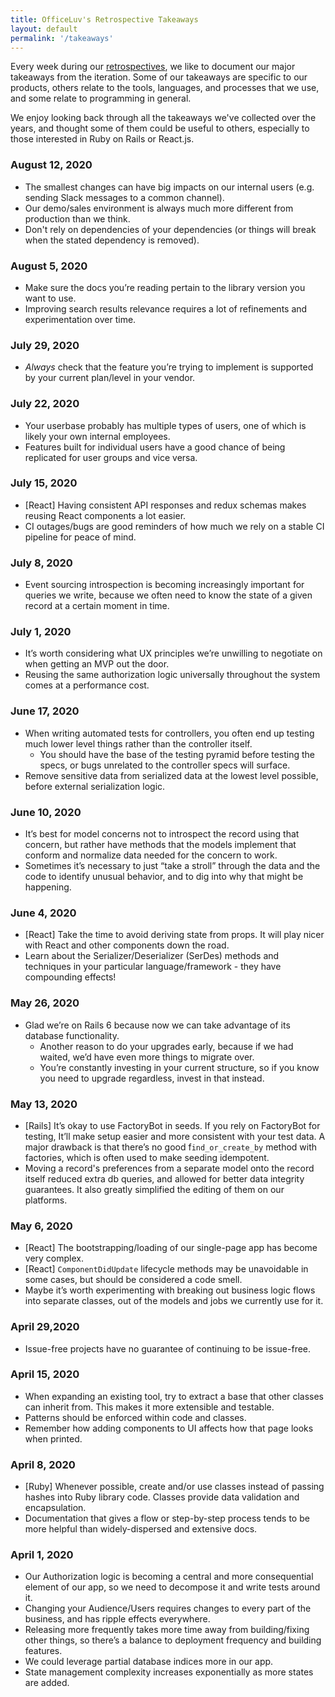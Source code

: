 ```yaml
---
title: OfficeLuv's Retrospective Takeaways
layout: default
permalink: '/takeaways'
---
```


Every week during our [retrospectives](/retrospectives), we like to document our major takeaways from the iteration. Some of our takeaways are specific to our products, others relate to the tools, languages, and processes that we use, and some relate to programming in general.

We enjoy looking back through all the takeaways we've collected over the years, and thought some of them could be useful to others, especially to those interested in Ruby on Rails or React.js.

### August 12, 2020
- The smallest changes can have big impacts on our internal users (e.g. sending Slack messages to a common channel).
- Our demo/sales environment is always much more different from production than we think.
- Don't rely on dependencies of your dependencies (or things will break when the stated dependency is removed).

### August 5, 2020
- Make sure the docs you’re reading pertain to the library version you want to use.
- Improving search results relevance requires a lot of refinements and experimentation over time.

### July 29, 2020
- _Always_ check that the feature you’re trying to implement is supported by your current plan/level in your vendor.

### July 22, 2020
- Your userbase probably has multiple types of users, one of which is likely your own internal employees.
- Features built for individual users have a good chance of being replicated for user groups and vice versa.

### July 15, 2020
- [React] Having consistent API responses and redux schemas makes reusing React components a lot easier.
- CI outages/bugs are good reminders of how much we rely on a stable CI pipeline for peace of mind.

### July 8, 2020
- Event sourcing introspection is becoming increasingly important for queries we write, because we often need to know the state of a given record at a certain moment in time.

### July 1, 2020
- It’s worth considering what UX principles we’re unwilling to negotiate on when getting an MVP out the door.
- Reusing the same authorization logic universally throughout the system comes at a performance cost.

### June 17, 2020
- When writing automated tests for controllers, you often end up testing much lower level things rather than the controller itself.
  - You should have the base of the testing pyramid before testing the specs, or bugs unrelated to the controller specs will surface.
- Remove sensitive data from serialized data at the lowest level possible, before external serialization logic.

### June 10, 2020
- It’s best for model concerns not to introspect the record using that concern, but rather have methods that the models implement that conform and normalize data needed for the concern to work.
- Sometimes it’s necessary to just “take a stroll” through the data and the code to identify unusual behavior, and to dig into why that might be happening.

### June 4, 2020
- [React] Take the time to avoid deriving state from props. It will play nicer with React and other components down the road.
- Learn about the Serializer/Deserializer (SerDes) methods and techniques in your particular language/framework - they have compounding effects!

### May 26, 2020
- Glad we’re on Rails 6 because now we can take advantage of its database functionality.
  - Another reason to do your upgrades early, because if we had waited, we’d have even more things to migrate over.
  - You’re constantly investing in your current structure, so if you know you need to upgrade regardless, invest in that instead.

### May 13, 2020
- [Rails] It’s okay to use FactoryBot in seeds. If you rely on FactoryBot for testing, It’ll make setup easier and more consistent with your test data. A major drawback is that there’s no good f`ind_or_create_by` method with factories, which is often used to make seeding idempotent.
- Moving a record's preferences from a separate model onto the record itself reduced extra db queries, and allowed for better data integrity guarantees. It also greatly simplified the editing of them on our platforms.

### May 6, 2020
- [React] The bootstrapping/loading of our single-page app has become very complex.
- [React] `ComponentDidUpdate` lifecycle methods may be unavoidable in some cases, but should be considered a code smell.
- Maybe it’s worth experimenting with breaking out business logic flows into separate classes, out of the models and jobs we currently use for it.

### April 29,2020
- Issue-free projects have no guarantee of continuing to be issue-free.

### April 15, 2020
- When expanding an existing tool, try to extract a base that other classes can inherit from. This makes it more extensible and testable.
- Patterns should be enforced within code and classes.
- Remember how adding components to UI affects how that page looks when printed.


### April 8, 2020
- [Ruby] Whenever possible, create and/or use classes instead of passing hashes into Ruby library code. Classes provide data validation and encapsulation.
- Documentation that gives a flow or step-by-step process tends to be more helpful than widely-dispersed and extensive docs.

### April 1, 2020
- Our Authorization logic is becoming a central and more consequential element of our app, so we need to decompose it and write tests around it.
- Changing your Audience/Users requires changes to every part of the business, and has ripple effects everywhere.
- Releasing more frequently takes more time away from building/fixing other things, so there’s a balance to deployment frequency and building features.
- We could leverage partial database indices more in our app.
- State management complexity increases exponentially as more states are added.




